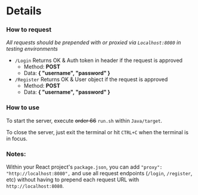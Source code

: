 # Details

### How to request

*All requests should be prepended with or proxied via `Localhost:8080` in testing environments*
- `/Login` Returns OK & Auth token in header if the request is approved
  - Method: **POST**
  - Data: **{ "username", "password" }**
- `/Register` Returns OK & User object if the request is approved
  - Method: **POST**
  - Data: **{ "username", "password" }**

### How to use

To start the server, execute ~~order 66~~ `run.sh` within `Java/target`.

To close the server, just exit the terminal or hit `CTRL+C` when the terminal is in focus.

### Notes:

Within your React project's `package.json`, you can add `"proxy": "http://localhost:8080",` and use all request endpoints (`/login`, `/register`, etc) without having to prepend each request URL with `http://localhost:8080`.
